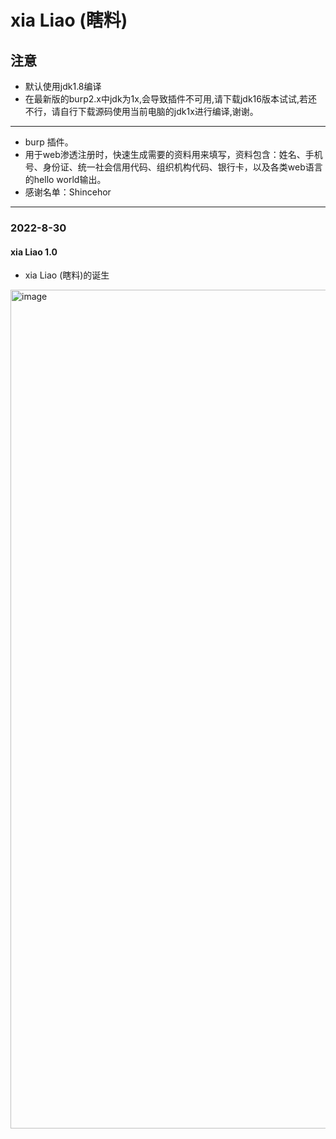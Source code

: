 # xia Liao (瞎料)

## 注意
* 默认使用jdk1.8编译
* 在最新版的burp2.x中jdk为1x,会导致插件不可用,请下载jdk16版本试试,若还不行，请自行下载源码使用当前电脑的jdk1x进行编译,谢谢。

***********

* burp 插件。
* 用于web渗透注册时，快速生成需要的资料用来填写，资料包含：姓名、手机号、身份证、统一社会信用代码、组织机构代码、银行卡，以及各类web语言的hello world输出。
* 感谢名单：Shincehor

**********
### 2022-8-30
#### xia Liao 1.0
* xia Liao (瞎料)的诞生

<img width="1342" alt="image" src="https://user-images.githubusercontent.com/30351807/187428168-c4f3977c-9b71-4e50-afd9-fed811e73635.png">
